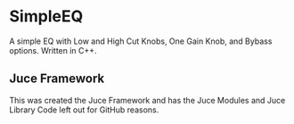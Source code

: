 # SimpleEQ

A simple EQ with Low and High Cut Knobs, One Gain Knob, and Bybass options. Written in C++.

## Juce Framework
This was created the Juce Framework and has the Juce Modules and Juce Library Code left out for GitHub reasons.
